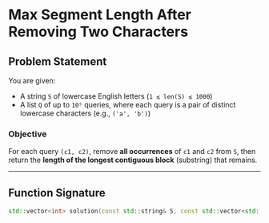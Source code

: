 # Max Segment Length After Removing Two Characters

## Problem Statement

You are given:
- A string `S` of lowercase English letters (`1 ≤ len(S) ≤ 1000`)
- A list `Q` of up to `10⁵` queries, where each query is a pair of distinct lowercase characters (e.g., `('a', 'b')`)

### Objective

For each query `(c1, c2)`, remove **all occurrences** of `c1` and `c2` from `S`, then return the **length of the longest contiguous block** (substring) that remains.

---

## Function Signature

```cpp
std::vector<int> solution(const std::string& S, const std::vector<std::pair<char, char>>& Q);
